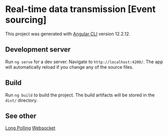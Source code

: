 # Real-time data transmission [Event sourcing]

This project was generated with [Angular CLI](https://github.com/angular/angular-cli) version 12.2.12.

## Development server

Run `ng serve` for a dev server. Navigate to `http://localhost:4200/`. The app will automatically reload if you change any of the source files.

## Build

Run `ng build` to build the project. The build artifacts will be stored in the `dist/` directory.

## See other

[Long Polling](https://github.com/Sannet0/real-time-data-transmission-fe/tree/long-polling)
[Websocket](https://github.com/Sannet0/real-time-data-transmission-fe/tree/websocket)
